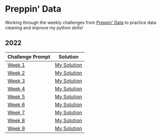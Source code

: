 # Preppin' Data

Working through the weekly challenges from [Preppin' Data](https://preppindata.blogspot.com/) to practice data cleaning and improve my python skills!

## 2022

| Challenge Prompt | Solution |
|------------------|----------|
| [Week 1](https://preppindata.blogspot.com/2022/01/2022-week-1-prep-school-parental.html) | [My Solution](https://github.com/whitacrem/preppin-data/blob/main/2021/Week%201/pd_22_wk_1_code.py) |
| [Week 2](https://preppindata.blogspot.com/2022/01/2022-week-2-prep-school-birthday-cakes.html) | [My Solution](https://github.com/whitacrem/preppin-data/blob/main/2021/Week%202/week_2_code.py) |
| [Week 3](https://preppindata.blogspot.com/2022/01/2022-week-3-prep-school-passing-grades.html) | [My Solution](https://github.com/whitacrem/preppin-data/blob/main/2022/Week%203/week_3_code.py) |
| [Week 4](https://preppindata.blogspot.com/2022/01/2022-week-4-prep-school-travel-plans.html) | [My Solution](https://github.com/whitacrem/preppin-data/blob/main/2022/Week%204/week_4_code.py) |
| [Week 5](https://preppindata.blogspot.com/2022/02/2022-week-5-prep-school-setting-grades.html) | [My Solution](https://github.com/whitacrem/preppin-data/blob/main/2022/Week%205/week_5_code.py) |
| [Week 6](https://preppindata.blogspot.com/2022/02/2022-week-6-7-letter-scrabble-words.html) | [My Solution](https://github.com/whitacrem/preppin-data/blob/main/2022/Week%206/week6_code.py) |
| [Week 7](https://preppindata.blogspot.com/2022/02/2022-week-7-call-center-agent-metrics.html) | [My Solution](https://github.com/whitacrem/preppin-data/blob/main/2022/Week%207/week7_code.py) |
| [Week 8](https://preppindata.blogspot.com/2022/02/2022-week-8-pokemon-evolution-stats.html) | [My Solution](https://github.com/whitacrem/preppin-data/blob/main/2022/Week%208/week8_code.py) |
| [Week 9](https://preppindata.blogspot.com/2022/03/2022-week-9-customer-classifications.html) | [My Solution](https://github.com/whitacrem/preppin-data/blob/main/2022/Week%209/week9_code.py) |